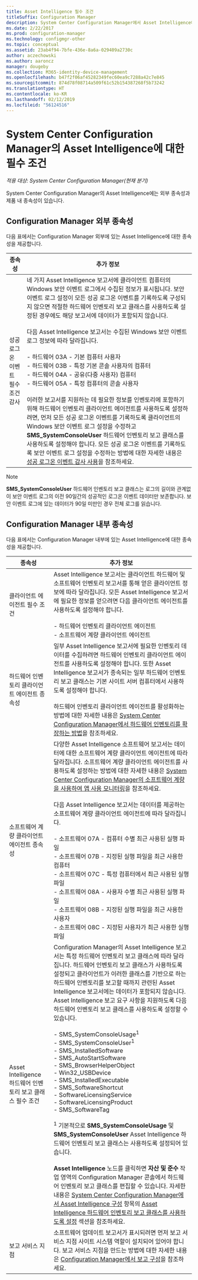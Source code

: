 ```yaml
---
title: Asset Intelligence 필수 조건
titleSuffix: Configuration Manager
description: System Center Configuration Manager에서 Asset Intelligence에 대한 필수 조건을 확인합니다.
ms.date: 2/22/2017
ms.prod: configuration-manager
ms.technology: configmgr-other
ms.topic: conceptual
ms.assetid: 23ab4f94-7bfe-436e-8a6a-029409a2730c
author: aczechowski
ms.author: aaroncz
manager: dougeby
ms.collection: M365-identity-device-management
ms.openlocfilehash: b47f2f06af45282349fec60ea9c7288a42c7e845
ms.sourcegitcommit: 874d78f08714a509f61c52b154387268f5b73242
ms.translationtype: HT
ms.contentlocale: ko-KR
ms.lasthandoff: 02/12/2019
ms.locfileid: "56124516"
---
```

# <a name="prerequisites-for-asset-intelligence-in-system-center-configuration-manager"></a>System Center Configuration Manager의 Asset Intelligence에 대한 필수 조건

*적용 대상: System Center Configuration Manager(현재 분기)*

System Center Configuration Manager의 Asset Intelligence에는 외부 종속성과 제품 내 종속성이 있습니다.  

## <a name="dependencies-external-to-configuration-manager"></a>Configuration Manager 외부 종속성  
 다음 표에서는 Configuration Manager 외부에 있는 Asset Intelligence에 대한 종속성을 제공합니다.  

|종속성|추가 정보|  
|----------------|----------------------|  
|성공 로그온 이벤트 필수 조건 감사|네 가지 Asset Intelligence 보고서에 클라이언트 컴퓨터의 Windows 보안 이벤트 로그에서 수집된 정보가 표시됩니다. 보안 이벤트 로그 설정이 모든 성공 로그온 이벤트를 기록하도록 구성되지 않으면 적절한 하드웨어 인벤토리 보고 클래스를 사용하도록 설정된 경우에도 해당 보고서에 데이터가 포함되지 않습니다.<br /><br /> 다음 Asset Intelligence 보고서는 수집된 Windows 보안 이벤트 로그 정보에 따라 달라집니다.<br /><br /> -   하드웨어 03A - 기본 컴퓨터 사용자<br />-   하드웨어 03B - 특정 기본 콘솔 사용자의 컴퓨터<br />-   하드웨어 04A - 공유(다중 사용자) 컴퓨터<br />-   하드웨어 05A - 특정 컴퓨터의 콘솔 사용자<br /><br /> 이러한 보고서를 지원하는 데 필요한 정보를 인벤토리에 포함하기 위해 하드웨어 인벤토리 클라이언트 에이전트를 사용하도록 설정하려면, 먼저 모든 성공 로그온 이벤트를 기록하도록 클라이언트의 Windows 보안 이벤트 로그 설정을 수정하고 **SMS_SystemConsoleUser** 하드웨어 인벤토리 보고 클래스를 사용하도록 설정해야 합니다. 모든 성공 로그온 이벤트를 기록하도록 보안 이벤트 로그 설정을 수정하는 방법에 대한 자세한 내용은 [성공 로그온 이벤트 감사 사용](../../../../core/clients/manage/asset-intelligence/configuring-asset-intelligence.md#BKMK_EnableSuccessLogonEvents)을 참조하세요.|  

> [!NOTE]  
>  **SMS_SystemConsoleUser** 하드웨어 인벤토리 보고 클래스는 로그의 길이와 관계없이 보안 이벤트 로그의 이전 90일간의 성공적인 로그온 이벤트 데이터만 보존합니다. 보안 이벤트 로그에 있는 데이터가 90일 미만인 경우 전체 로그를 읽습니다.  

## <a name="dependencies-internal-to-configuration-manager"></a>Configuration Manager 내부 종속성  
 다음 표에서는 Configuration Manager 내부에 있는 Asset Intelligence에 대한 종속성을 제공합니다.  

|종속성|추가 정보|  
|----------------|----------------------|  
|클라이언트 에이전트 필수 조건|Asset Intelligence 보고서는 클라이언트 하드웨어 및 소프트웨어 인벤토리 보고서를 통해 얻은 클라이언트 정보에 따라 달라집니다. 모든 Asset Intelligence 보고서에 필요한 정보를 얻으려면 다음 클라이언트 에이전트를 사용하도록 설정해야 합니다.<br /><br /> -   하드웨어 인벤토리 클라이언트 에이전트<br />-   소프트웨어 계량 클라이언트 에이전트|  
|하드웨어 인벤토리 클라이언트 에이전트 종속성|일부 Asset Intelligence 보고서에 필요한 인벤토리 데이터를 수집하려면 하드웨어 인벤토리 클라이언트 에이전트를 사용하도록 설정해야 합니다. 또한 Asset Intelligence 보고서가 종속되는 일부 하드웨어 인벤토리 보고 클래스는 기본 사이트 서버 컴퓨터에서 사용하도록 설정해야 합니다.<br /><br /> 하드웨어 인벤토리 클라이언트 에이전트를 활성화하는 방법에 대한 자세한 내용은 [System Center Configuration Manager에서 하드웨어 인벤토리를 확장하는 방법](../../../../core/clients/manage/inventory/extend-hardware-inventory.md)을 참조하세요.|  
|소프트웨어 계량 클라이언트 에이전트 종속성|다양한 Asset Intelligence 소프트웨어 보고서는 데이터에 대한 소프트웨어 계량 클라이언트 에이전트에 따라 달라집니다. 소프트웨어 계량 클라이언트 에이전트를 사용하도록 설정하는 방법에 대한 자세한 내용은 [System Center Configuration Manager의 소프트웨어 계량을 사용하여 앱 사용 모니터링](../../../../apps/deploy-use/monitor-app-usage-with-software-metering.md)을 참조하세요.<br /><br /> 다음 Asset Intelligence 보고서는 데이터를 제공하는 소프트웨어 계량 클라이언트 에이전트에 따라 달라집니다.<br /><br /> -   소프트웨어 07A - 컴퓨터 수별 최근 사용된 실행 파일<br />-   소프트웨어 07B - 지정된 실행 파일을 최근 사용한 컴퓨터<br />-   소프트웨어 07C - 특정 컴퓨터에서 최근 사용된 실행 파일<br />-   소프트웨어 08A - 사용자 수별 최근 사용된 실행 파일<br />-   소프트웨어 08B - 지정된 실행 파일을 최근 사용한 사용자<br />-   소프트웨어 08C - 지정된 사용자가 최근 사용한 실행 파일|  
|Asset Intelligence 하드웨어 인벤토리 보고 클래스 필수 조건|Configuration Manager의 Asset Intelligence 보고서는 특정 하드웨어 인벤토리 보고 클래스에 따라 달라집니다. 하드웨어 인벤토리 보고 클래스가 사용하도록 설정되고 클라이언트가 이러한 클래스를 기반으로 하는 하드웨어 인벤토리를 보고할 때까지 관련된 Asset Intelligence 보고서에는 데이터가 포함되지 않습니다. Asset Intelligence 보고 요구 사항을 지원하도록 다음 하드웨어 인벤토리 보고 클래스를 사용하도록 설정할 수 있습니다.<br /><br /> -   SMS_SystemConsoleUsage<sup>1</sup><br />-   SMS_SystemConsoleUser<sup>1</sup><br />-   SMS_InstalledSoftware<br />-   SMS_AutoStartSoftware<br />-   SMS_BrowserHelperObject<br />-   Win32_USBDevice<br />-   SMS_InstalledExecutable<br />-   SMS_SoftwareShortcut<br />-   SoftwareLicensingService<br />-   SoftwareLicensingProduct<br />-   SMS_SoftwareTag<br /><br /> <sup>1</sup> 기본적으로 **SMS_SystemConsoleUsage** 및 **SMS_SystemConsoleUser** Asset Intelligence 하드웨어 인벤토리 보고 클래스는 사용하도록 설정되어 있습니다.<br /><br /> **Asset Intelligence** 노드를 클릭하면 **자산 및 준수** 작업 영역의 Configuration Manager 콘솔에서 하드웨어 인벤토리 보고 클래스를 편집할 수 있습니다. 자세한 내용은 [System Center Configuration Manager에서 Asset Intelligence 구성](../../../../core/clients/manage/asset-intelligence/configuring-asset-intelligence.md) 항목의 [Asset Intelligence 하드웨어 인벤토리 보고 클래스를 사용하도록 설정](../../../../core/clients/manage/asset-intelligence/configuring-asset-intelligence.md#BKMK_EnableAssetIntelligence) 섹션을 참조하세요.|  
|보고 서비스 지점|소프트웨어 업데이트 보고서가 표시되려면 먼저 보고 서비스 지점 사이트 시스템 역할이 설치되어 있어야 합니다. 보고 서비스 지점을 만드는 방법에 대한 자세한 내용은 [Configuration Manager에서 보고 구성](http://go.microsoft.com/fwlink/p/?LinkId=232661)을 참조하세요.|  
